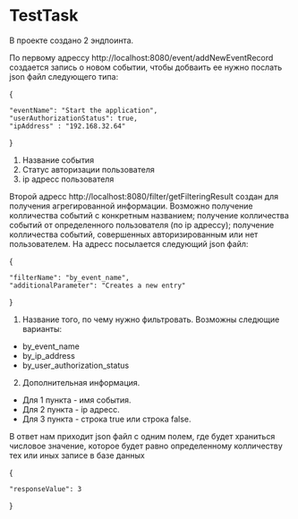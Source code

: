 # TestTask

В проекте создано 2 эндпоинта.

По первому адрессу http://localhost:8080/event/addNewEventRecord создается запись о новом событии, чтобы добваить ее нужно послать json файл следующего типа:
 
 {
 
    "eventName": "Start the application",
    "userAuthorizationStatus": true,
    "ipAddress" : "192.168.32.64"
    
}

1. Название события
2. Статус авторизации пользователя
3. ip адресс пользователя


  Второй адресс http://localhost:8080/filter/getFilteringResult создан для получения агрегированной информации. Возможно получение колличества событий с
конкретным названием; получение колличества событий от определенного пользователя (по ip адрессу); получение колличества событий, совершенных авторизированным 
или нет пользователем. На адресс посылается следующий json файл:

{

    "filterName": "by_event_name",
    "additionalParameter": "Creates a new entry"
    
}

1. Название того, по чему нужно фильтровать. Возможны следющие варианты: 
 - by_event_name
 - by_ip_address
 - by_user_authorization_status
2. Дополнительная информация. 
 - Для 1 пункта - имя события.
 - Для 2 пункта - ip адресс.
 - Для 3 пункта - строка true или строка false.

В ответ нам приходит json файл с одним полем, где будет храниться числовое значение, которое будет равно определенному колличеству тех или иных записе
в базе данных

{

    "responseValue": 3
    
}



